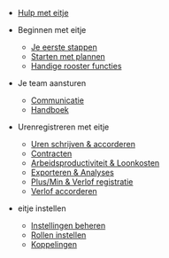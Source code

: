 * [Hulp met eitje](/)

* Beginnen met eitje

	* [Je eerste stappen](je-eerste-stappen.md)
	* [Starten met plannen](starten-met-plannen.md)
	* [Handige rooster functies](handige-rooster-functies.md)

* Je team aansturen

	* [Communicatie](communicatie.md)
	* [Handboek](handboek.md)

* Urenregistreren met eitje

	* [Uren schrijven & accorderen](urenregistratie.md)
	* [Contracten](contracten.md)
	* [Arbeidsproductiviteit & Loonkosten](loonkosten.md)
	* [Exporteren & Analyses](exporteren.md)
	* [Plus/Min & Verlof registratie](plusmin.md)
	* [Verlof accorderen](verlofAccorderen.md)


* eitje instellen
	* [Instellingen beheren](instellingen.md)
	* [Rollen instellen](rollen.md)
	* [Koppelingen](koppelingen.md)